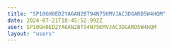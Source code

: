 ```yaml
---
title: "SP10GH0ED2YA6AN2BT94N75KMVJAC3DGARD5W4HQM"
date: 2024-07-21T18:45:52.992Z
user: SP10GH0ED2YA6AN2BT94N75KMVJAC3DGARD5W4HQM
layout: "users"
---
```

    
